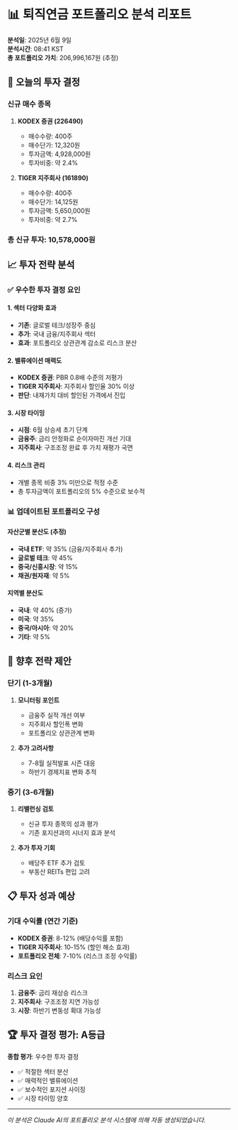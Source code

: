 # 📊 퇴직연금 포트폴리오 분석 리포트
**분석일**: 2025년 6월 9일  
**분석시간**: 08:41 KST  
**총 포트폴리오 가치**: 206,996,167원 (추정)

## 🎯 오늘의 투자 결정

### 신규 매수 종목
1. **KODEX 증권 (226490)**
   - 매수수량: 400주
   - 매수단가: 12,320원
   - 투자금액: 4,928,000원
   - 투자비중: 약 2.4%

2. **TIGER 지주회사 (161890)**
   - 매수수량: 400주  
   - 매수단가: 14,125원
   - 투자금액: 5,650,000원
   - 투자비중: 약 2.7%

### 총 신규 투자: 10,578,000원

## 📈 투자 전략 분석

### ✅ 우수한 투자 결정 요인

#### 1. 섹터 다양화 효과
- **기존**: 글로벌 테크/성장주 중심
- **추가**: 국내 금융/지주회사 섹터
- **효과**: 포트폴리오 상관관계 감소로 리스크 분산

#### 2. 밸류에이션 매력도
- **KODEX 증권**: PBR 0.8배 수준의 저평가
- **TIGER 지주회사**: 지주회사 할인율 30% 이상
- **판단**: 내재가치 대비 할인된 가격에서 진입

#### 3. 시장 타이밍
- **시점**: 6월 상승세 초기 단계
- **금융주**: 금리 안정화로 순이자마진 개선 기대
- **지주회사**: 구조조정 완료 후 가치 재평가 국면

#### 4. 리스크 관리
- 개별 종목 비중 3% 미만으로 적정 수준
- 총 투자금액이 포트폴리오의 5% 수준으로 보수적

### 📊 업데이트된 포트폴리오 구성

#### 자산군별 분산도 (추정)
- **국내 ETF**: 약 35% (금융/지주회사 추가)
- **글로벌 테크**: 약 45%
- **중국/신흥시장**: 약 15%
- **채권/원자재**: 약 5%

#### 지역별 분산도
- **국내**: 약 40% (증가)
- **미국**: 약 35%
- **중국/아시아**: 약 20%
- **기타**: 약 5%

## 🎯 향후 전략 제안

### 단기 (1-3개월)
1. **모니터링 포인트**
   - 금융주 실적 개선 여부
   - 지주회사 할인폭 변화
   - 포트폴리오 상관관계 변화

2. **추가 고려사항**
   - 7-8월 실적발표 시즌 대응
   - 하반기 경제지표 변화 추적

### 중기 (3-6개월)
1. **리밸런싱 검토**
   - 신규 투자 종목의 성과 평가
   - 기존 포지션과의 시너지 효과 분석

2. **추가 투자 기회**
   - 배당주 ETF 추가 검토
   - 부동산 REITs 편입 고려

## 📋 투자 성과 예상

### 기대 수익률 (연간 기준)
- **KODEX 증권**: 8-12% (배당수익률 포함)
- **TIGER 지주회사**: 10-15% (할인 해소 효과)
- **포트폴리오 전체**: 7-10% (리스크 조정 수익률)

### 리스크 요인
1. **금융주**: 금리 재상승 리스크
2. **지주회사**: 구조조정 지연 가능성
3. **시장**: 하반기 변동성 확대 가능성

## 🏆 투자 결정 평가: **A등급**

**종합 평가**: 우수한 투자 결정
- ✅ 적절한 섹터 분산
- ✅ 매력적인 밸류에이션
- ✅ 보수적인 포지션 사이징
- ✅ 시장 타이밍 양호

---
*이 분석은 Claude AI의 포트폴리오 분석 시스템에 의해 자동 생성되었습니다.*